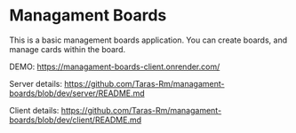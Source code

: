 # Managament Boards

This is a basic management boards application. You can create boards, and manage cards within the board.

DEMO: https://managament-boards-client.onrender.com/

Server details: https://github.com/Taras-Rm/managament-boards/blob/dev/server/README.md

Client details: https://github.com/Taras-Rm/managament-boards/blob/dev/client/README.md